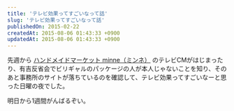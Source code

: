 ```yaml
---
title: 'テレビ効果ってすごいなって話'
slug: 'テレビ効果ってすごいなって話'
publishedOn: 2015-02-22
createdAt: 2015-08-06 01:43:33 +0900
updatedAt: 2015-08-06 01:43:33 +0900
---
```

先週から [ハンドメイドマーケット minne（ミンネ）](https://minne.com/app) のテレビCMがはじまったり、有吉反省会でビリギャルのパッケージの人が本人じゃないことを知り、そのあと事務所のサイトが落ちているのを確認して、テレビ効果ってすごいなーと思った日曜の夜でした。

明日から1週間がんばるぞい。
